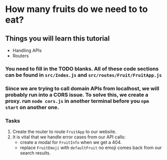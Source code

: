 # How many fruits do we need to to eat?

## Things you will learn this tutorial
 - Handling APIs
 - Routers

### You need to fill in the TODO blanks. All of these code sections can be found in `src/Index.js` and `src/routes/Fruit/FruitApp.js`

### Since we are trying to call domain APIs from localhost, we will probably run into a CORS issue. To solve this, we create a proxy. run `node cors.js` in another terminal before you `npm start` on another one.

### Tasks

1. Create the router to route `FruitApp` to our website.
2. It is vital that we handle error cases from our API calls:
    - create a modal for `FruitInfo` when we get a 404. 
    - replace `FruitEmoji` with `defaultFruit` no emoji comes back from our search results.

